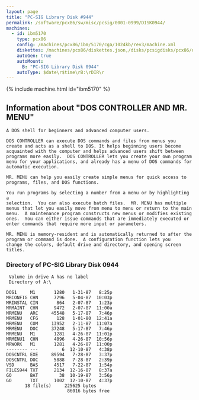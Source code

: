```yaml
---
layout: page
title: "PC-SIG Library Disk #944"
permalink: /software/pcx86/sw/misc/pcsig/0001-0999/DISK0944/
machines:
  - id: ibm5170
    type: pcx86
    config: /machines/pcx86/ibm/5170/cga/1024kb/rev3/machine.xml
    diskettes: /machines/pcx86/diskettes.json,/disks/pcsigdisks/pcx86/diskettes.json
    autoGen: true
    autoMount:
      B: "PC-SIG Library Disk 0944"
    autoType: $date\r$time\rB:\rDIR\r
---
```


{% include machine.html id="ibm5170" %}

## Information about "DOS CONTROLLER AND MR. MENU"

    A DOS shell for beginners and advanced computer users.
    
    DOS CONTROLLER can execute DOS commands and files from menus you
    create and acts as a shell to DOS. It helps beginning users become
    acquainted with the computer and helps advanced users shift between
    programs more easily.  DOS CONTROLLER lets you create your own program
    menu for your applications, and already has a menu of DOS commands for
    automatic execution.
    
    MR. MENU can help you easily create simple menus for quick access to
    programs, files, and DOS functions.
    
    You run programs by selecting a number from a menu or by highlighting a
    selection.  You can also execute batch files.  MR. MENU has multiple
    menus that let you easily move from menu to menu or return to the main
    menu.  A maintenance program constructs new menus or modifies existing
    ones.  You can either issue commands that are immediately executed or
    enter commands that require more input or parameters.
    
    MR. MENU is memory-resident and is automatically returned to after the
    program or command is done.  A configuration function lets you
    change the colors, default drive and directory, and opening screen
    titles.

### Directory of PC-SIG Library Disk 0944

     Volume in drive A has no label
     Directory of A:\

    DOS1     M1       1280   1-31-87   8:25p
    MRCONFIG CHN      7296   5-04-87  10:03p
    MRINSTAL CIN       864   2-07-87   1:23p
    MRMAINT  CHN      9472   2-07-87  11:00a
    MRMENU   ARC     45548   5-17-87   7:46p
    MRMENU   CFG       128   1-01-80  12:41a
    MRMENU   COM     13952   2-11-87  11:07a
    MRMENU   DOC     37248   5-17-87   7:46p
    MRMENU   M1       1281   4-26-87  11:01p
    MRMENU1  CHN      4096   4-26-87  10:56p
    MRWORK   M1       1281   4-26-87  11:00p
    -------- ---         6  12-10-87   4:38p
    DOSCNTRL EXE     89594   7-28-87   3:37p
    DOSCNTRL DOC      5888   7-28-87   2:39p
    VSD      BAS      4517   7-22-87   1:54p
    FILES944 TXT      2134  12-16-87   8:37a
    GO       BAT        38  10-19-87   3:56p
    GO       TXT      1002  12-10-87   4:37p
           18 file(s)     225625 bytes
                           86016 bytes free
